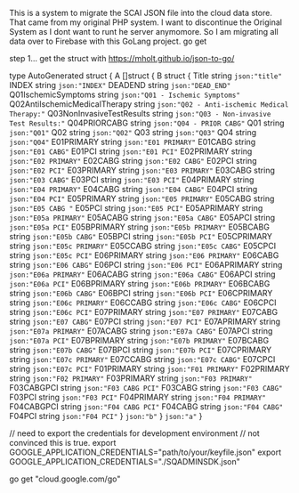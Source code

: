 This is a system to migrate the SCAI JSON file into the cloud data store. That came from my original PHP system.
I want to discontinue the Original System as I dont want to runt he server anymomore.  So I am migrating all data over to Firebase with this GoLang project.
go get 


step 1... get the struct with
https://mholt.github.io/json-to-go/



type AutoGenerated struct {
	A []struct {
		B struct {
			Title                         string `json:"title"`
			INDEX                         string `json:"INDEX"`
			DEADEND                       string `json:"DEAD_END"`
			Q01IschemicSymptoms           string `json:"Q01 - Ischemic Symptoms"`
			Q02AntiIschemicMedicalTherapy string `json:"Q02 - Anti-ischemic Medical Therapy:"`
			Q03NonInvasiveTestResults     string `json:"Q03 - Non-invasive Test Results:"`
			Q04PRIORCABG                  string `json:"Q04 - PRIOR CABG"`
			Q01                           string `json:"Q01"`
			Q02                           string `json:"Q02"`
			Q03                           string `json:"Q03"`
			Q04                           string `json:"Q04"`
			E01PRIMARY                    string `json:"E01 PRIMARY"`
			E01CABG                       string `json:"E01 CABG"`
			E01PCI                        string `json:"E01 PCI"`
			E02PRIMARY                    string `json:"E02 PRIMARY"`
			E02CABG                       string `json:"E02 CABG"`
			E02PCI                        string `json:"E02 PCI"`
			E03PRIMARY                    string `json:"E03 PRIMARY"`
			E03CABG                       string `json:"E03 CABG"`
			E03PCI                        string `json:"E03 PCI"`
			E04PRIMARY                    string `json:"E04 PRIMARY"`
			E04CABG                       string `json:"E04 CABG"`
			E04PCI                        string `json:"E04 PCI"`
			E05PRIMARY                    string `json:"E05 PRIMARY"`
			E05CABG                       string `json:"E05 CABG "`
			E05PCI                        string `json:"E05 PCI"`
			E05APRIMARY                   string `json:"E05a PRIMARY"`
			E05ACABG                      string `json:"E05a CABG"`
			E05APCI                       string `json:"E05a PCI"`
			E05BPRIMARY                   string `json:"E05b PRIMARY"`
			E05BCABG                      string `json:"E05b CABG"`
			E05BPCI                       string `json:"E05b PCI"`
			E05CPRIMARY                   string `json:"E05c PRIMARY"`
			E05CCABG                      string `json:"E05c CABG"`
			E05CPCI                       string `json:"E05c PCI"`
			E06PRIMARY                    string `json:"E06 PRIMARY"`
			E06CABG                       string `json:"E06 CABG"`
			E06PCI                        string `json:"E06 PCI"`
			E06APRIMARY                   string `json:"E06a PRIMARY"`
			E06ACABG                      string `json:"E06a CABG"`
			E06APCI                       string `json:"E06a PCI"`
			E06BPRIMARY                   string `json:"E06b PRIMARY"`
			E06BCABG                      string `json:"E06b CABG"`
			E06BPCI                       string `json:"E06b PCI"`
			E06CPRIMARY                   string `json:"E06c PRIMARY"`
			E06CCABG                      string `json:"E06c CABG"`
			E06CPCI                       string `json:"E06c PCI"`
			E07PRIMARY                    string `json:"E07 PRIMARY"`
			E07CABG                       string `json:"E07 CABG"`
			E07PCI                        string `json:"E07 PCI"`
			E07APRIMARY                   string `json:"E07a PRIMARY"`
			E07ACABG                      string `json:"E07a CABG"`
			E07APCI                       string `json:"E07a PCI"`
			E07BPRIMARY                   string `json:"E07b PRIMARY"`
			E07BCABG                      string `json:"E07b CABG"`
			E07BPCI                       string `json:"E07b PCI"`
			E07CPRIMARY                   string `json:"E07c PRIMARY"`
			E07CCABG                      string `json:"E07c CABG"`
			E07CPCI                       string `json:"E07c PCI"`
			F01PRIMARY                    string `json:"F01 PRIMARY"`
			F02PRIMARY                    string `json:"F02 PRIMARY"`
			F03PRIMARY                    string `json:"F03 PRIMARY"`
			F03CABGPCI                    string `json:"F03 CABG PCI"`
			F03CABG                       string `json:"F03 CABG"`
			F03PCI                        string `json:"F03 PCI"`
			F04PRIMARY                    string `json:"F04 PRIMARY"`
			F04CABGPCI                    string `json:"F04 CABG PCI"`
			F04CABG                       string `json:"F04 CABG"`
			F04PCI                        string `json:"F04 PCI"`
		} `json:"b"`
	} `json:"a"`
}




//  need to export the credentials for development environment
// not convinced this is true.
export GOOGLE_APPLICATION_CREDENTIALS="path/to/your/keyfile.json"
export GOOGLE_APPLICATION_CREDENTIALS="./SQADMINSDK.json"


go get "cloud.google.com/go"




